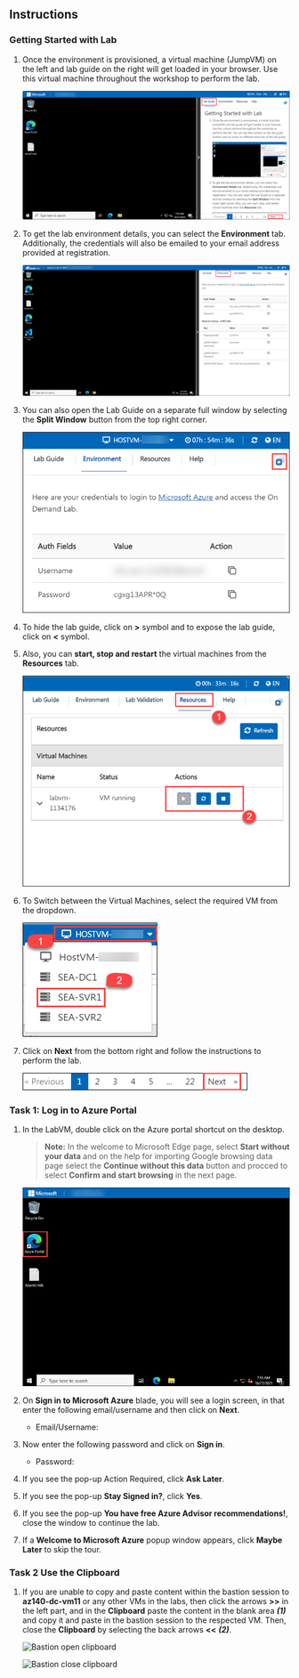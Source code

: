 ## Instructions

### Getting Started with Lab

1. Once the environment is provisioned, a virtual machine (JumpVM) on the left and lab guide on the right will get loaded in your browser. Use this virtual machine throughout the workshop to perform the lab.

    ![](images/start2.png)
    
1. To get the lab environment details, you can select the **Environment** tab. Additionally, the credentials will also be emailed to your email address provided at registration.

    ![](images/env.png)

1. You can also open the Lab Guide on a separate full window by selecting the **Split Window** button from the top right corner.

    ![](images/splitw.png)

1. To hide the lab guide, click on **>** symbol and to expose the lab guide, click on **<** symbol.   

1. Also, you can **start, stop and restart** the virtual machines from the **Resources** tab.

    ![](images/res.png)

1. To Switch between the Virtual Machines, select the required VM from the dropdown.

    ![](images/switch.png)

1. Click on **Next** from the bottom right and follow the instructions to perform the lab.

    ![](images/Instr4.png) 

### Task 1: Log in to Azure Portal

1. In the LabVM, double click on the Azure portal shortcut on the desktop.
   
    > **Note:** In the welcome to Microsoft Edge page, select **Start without your data** and on the help for importing Google browsing data page select the **Continue without this data** button and procced to select **Confirm and start browsing** in the next page.

    ![](images/start1.png)

1. On **Sign in to Microsoft Azure** blade, you will see a login screen, in that enter the following email/username and then click on **Next**. 
   * Email/Username: <inject key="AzureAdUserEmail"></inject>

1. Now enter the following password and click on **Sign in**.
   * Password: <inject key="AzureAdUserPassword"></inject>
   
1. If you see the pop-up Action Required, click **Ask Later**.

1. If you see the pop-up **Stay Signed in?**, click **Yes**.

1. If you see the pop-up **You have free Azure Advisor recommendations!**, close the window to continue the lab.

1. If a **Welcome to Microsoft Azure** popup window appears, click **Maybe Later** to skip the tour.

### Task 2 Use the Clipboard

1. If you are unable to copy and paste content within the bastion session to **az140-dc-vm11** or any other VMs in the  labs, then click the arrows **>>** in the left part, and in the **Clipboard** paste the content in the blank area ***(1)*** and copy it and paste in the bastion session to the respected VM. Then, close the **Clipboard** by selecting the back arrows **<<** ***(2)***.


   ![Bastion open clipboard](./images/bastion-arrow-out.png)



   ![Bastion close clipboard](./images/bastion-copy-paste.png)
 
   
       
